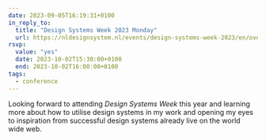 ```yaml
---
date: 2023-09-05T16:19:31+0100
in_reply_to:
  title: "Design Systems Week 2023 Monday"
  url: https://nldesignsystem.nl/events/design-systems-week-2023/en/overview
rsvp:
  value: "yes"
  date: 2023-10-02T15:30:00+0100
  end: 2023-10-02T16:00:00+0100
tags:
  - conference
---
```


Looking forward to attending *Design Systems Week* this year and learning more about how to utilise design systems in my work and opening my eyes to inspiration from successful design systems already live on the world wide web.
